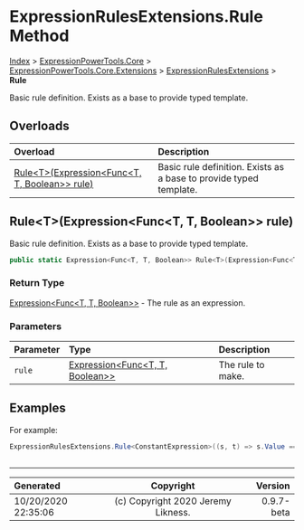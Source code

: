 ﻿# ExpressionRulesExtensions.Rule Method

[Index](../index.md) > [ExpressionPowerTools.Core](ExpressionPowerTools.Core.a.md) > [ExpressionPowerTools.Core.Extensions](ExpressionPowerTools.Core.Extensions.n.md) > [ExpressionRulesExtensions](ExpressionPowerTools.Core.Extensions.ExpressionRulesExtensions.cs.md) > **Rule**

Basic rule definition. Exists as a base to provide typed template.

## Overloads

| Overload | Description |
| :-- | :-- |
| [Rule&lt;T>(Expression&lt;Func&lt;T, T, Boolean>> rule)](#ruletexpressionfunct-t-boolean-rule) | Basic rule definition. Exists as a base to provide typed template. |
## Rule&lt;T>(Expression&lt;Func&lt;T, T, Boolean>> rule)

Basic rule definition. Exists as a base to provide typed template.

```csharp
public static Expression<Func<T, T, Boolean>> Rule<T>(Expression<Func<T, T, Boolean>> rule)
```

### Return Type

 [Expression&lt;Func&lt;T, T, Boolean>>](https://docs.microsoft.com/dotnet/api/system.linq.expressions.expression-1)  - The rule as an expression.

### Parameters

| Parameter | Type | Description |
| :-- | :-- | :-- |
| `rule` | [Expression&lt;Func&lt;T, T, Boolean>>](https://docs.microsoft.com/dotnet/api/system.linq.expressions.expression-1) | The rule to make. |


## Examples

For example:

```csharp
ExpressionRulesExtensions.Rule<ConstantExpression>((s, t) => s.Value == t.Vale);
            
```


---

| Generated | Copyright | Version |
| :-- | :-: | --: |
| 10/20/2020 22:35:06 | (c) Copyright 2020 Jeremy Likness. | 0.9.7-beta |
